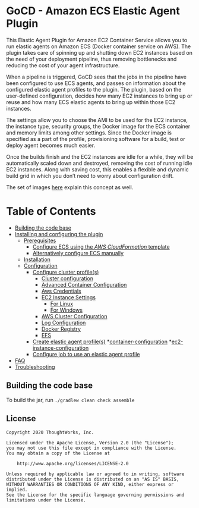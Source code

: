 # GoCD - Amazon ECS Elastic Agent Plugin

This Elastic Agent Plugin for Amazon EC2 Container Service allows you to run elastic agents on Amazon ECS (Docker container service on AWS). The plugin takes care of spinning up and shutting down EC2 instances based on the need of your deployment pipeline, thus removing bottlenecks and reducing the cost of your agent infrastructure.

When a pipeline is triggered, GoCD sees that the jobs in the pipeline have been configured to use ECS agents, and passes on information about the configured elastic agent profiles to the plugin. The plugin, based on the user-defined configuration, decides how many EC2 instances to bring up or reuse and how many ECS elastic agents to bring up within those EC2 instances.

The settings allow you to choose the AMI to be used for the EC2 instance, the instance type, security groups, the Docker image for the ECS container and memory limits among other settings. Since the Docker image is specified as a part of the profile, provisioning software for a build, test or deploy agent becomes much easier.

Once the builds finish and the EC2 instances are idle for a while, they will be automatically scaled down and destroyed, removing the cost of running idle EC2 instances. Along with saving cost, this enables a flexible and dynamic build grid in which you don’t need to worry about configuration drift.

The set of images [here](docs/plugin_as_images.md) explain this concept as well.

Table of Contents
=================

  * [Building the code base](#building-the-code-base)
  * [Installing and configuring the plugin](docs/installation.md)
    * [Prerequisites](docs/installation.md#prerequisites)
        * [Configure ECS using the *AWS CloudFormation* template](docs/installation.md#configure-ecs-using-the-aws-cloudformation-template)
        * [Alternatively configure ECS manually](docs/installation.md#alternatively-configure-ecs-manually)
    * [Installation](docs/installation.md#installation)
    * [Configuration](docs/installation.md#configuration)
        * [Configure cluster profile(s)](docs/cluster_profile_configuration.md)
            * [Cluster configuration](docs/cluster_profile_configuration.md#cluster-configuration)
            * [Advanced Container Configuration](docs/cluster_profile_configuration.md#advanced-container-configuration)
            * [Aws Credentials](docs/cluster_profile_configuration.md#aws-credentials)
            * [EC2 Instance Settings](docs/cluster_profile_configuration.md#ec2-instance-settings)
                * [For Linux](docs/cluster_profile_configuration.md#ec2-instance-settings-for-linux)
                * [For Windows](docs/cluster_profile_configuration.md#ec2-instance-settings-for-windows)
            * [AWS Cluster Configuration](docs/cluster_profile_configuration.md#aws-cluster-configuration)
            * [Log Configuration](docs/cluster_profile_configuration.md#log-configuration)
            * [Docker Registry](docs/cluster_profile_configuration.md#docker-registry)
            * [EFS](docs/cluster_profile_configuration.md#efs)
        * [Create elastic agent profile(s)](docs/elastic_profile_configuration.md)
            *[container-configuration](docs/elastic_profile_configuration.md#container-configuration)
            *[ec2-instance-configuration](docs/elastic_profile_configuration.md#ec2-instance-configuration)
        * [Configure job to use an elastic agent profile](docs/job_configuration.md)
  * [FAQ](docs/faq.md)
  * [Troubleshooting](docs/troubleshooting.md)

## Building the code base

To build the jar, run `./gradlew clean check assemble`

## License

```plain
Copyright 2020 ThoughtWorks, Inc.

Licensed under the Apache License, Version 2.0 (the "License");
you may not use this file except in compliance with the License.
You may obtain a copy of the License at

    http://www.apache.org/licenses/LICENSE-2.0

Unless required by applicable law or agreed to in writing, software
distributed under the License is distributed on an "AS IS" BASIS,
WITHOUT WARRANTIES OR CONDITIONS OF ANY KIND, either express or implied.
See the License for the specific language governing permissions and
limitations under the License.
```
